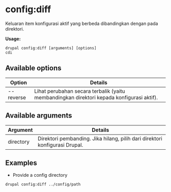 # config:diff
Keluaran item konfigurasi aktif yang berbeda dibandingkan dengan pada direktori.

**Usage:**
```
drupal config:diff [arguments] [options]
cdi
```

## Available options
Option | Details
-------|-------------
--reverse | Lihat perubahan secara terbalik (yaitu membandingkan direktori kepada konfigurasi aktif).

## Available arguments
Argument | Details
---------|-------------
directory | Direktori pembanding. Jika hilang, pilih dari direktori konfigurasi Drupal.

## Examples
* Provide a config directory
```
drupal config:diff ../config/path
```
